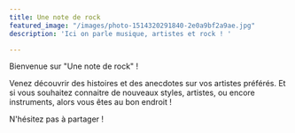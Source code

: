 ```yaml
---
title: Une note de rock
featured_image: "/images/photo-1514320291840-2e0a9bf2a9ae.jpg"
description: 'Ici on parle musique, artistes et rock ! '

---
```

Bienvenue sur "Une note de rock" !

Venez découvrir des histoires et des anecdotes sur vos artistes préférés. Et si vous souhaitez connaitre de nouveaux styles, artistes, ou encore instruments, alors vous êtes au bon endroit !

N'hésitez pas à partager !